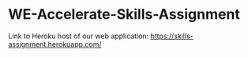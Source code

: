 # WE-Accelerate-Skills-Assignment
Link to Heroku host of our web application: https://skills-assignment.herokuapp.com/
